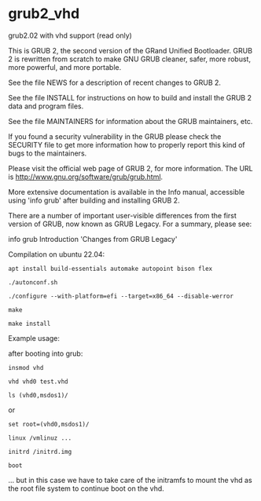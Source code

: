 # grub2_vhd
grub2.02 with vhd support (read only)


This is GRUB 2, the second version of the GRand Unified Bootloader.
GRUB 2 is rewritten from scratch to make GNU GRUB cleaner, safer, more
robust, more powerful, and more portable.

See the file NEWS for a description of recent changes to GRUB 2.

See the file INSTALL for instructions on how to build and install the
GRUB 2 data and program files.

See the file MAINTAINERS for information about the GRUB maintainers, etc.

If you found a security vulnerability in the GRUB please check the SECURITY
file to get more information how to properly report this kind of bugs to
the maintainers.

Please visit the official web page of GRUB 2, for more information.
The URL is <http://www.gnu.org/software/grub/grub.html>.

More extensive documentation is available in the Info manual,
accessible using 'info grub' after building and installing GRUB 2.

There are a number of important user-visible differences from the
first version of GRUB, now known as GRUB Legacy. For a summary, please
see:

  info grub Introduction 'Changes from GRUB Legacy'
  
  Compilation on ubuntu 22.04:
  
  ```apt install build-essentials automake autopoint bison flex```
  
  ```./autonconf.sh```
  
  ```./configure --with-platform=efi --target=x86_64 --disable-werror```
  
  ```make```
  
  ```make install```
  
  
  Example usage:
  
  after booting into grub:
  
  ```insmod vhd```
  
  ```vhd vhd0 test.vhd```
  
  ```ls (vhd0,msdos1)/ ```
  
or

  ```set root=(vhd0,msdos1)/ ```
  
  ```linux /vmlinuz ... ```
  
  ```initrd /initrd.img ```
  
  ```boot```
  
  ... but in this case we have to take care of the initramfs to mount the vhd as the root file system to continue boot on the vhd.
